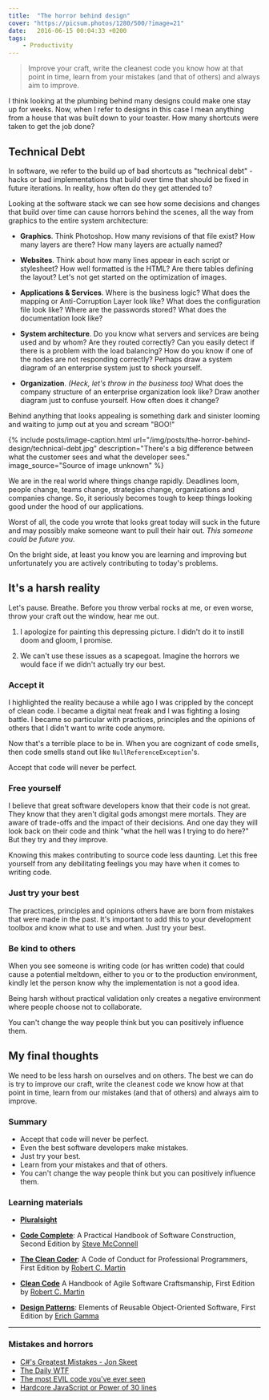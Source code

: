 ```yaml
---
title:  "The horror behind design"
cover: "https://picsum.photos/1280/500/?image=21"
date:   2016-06-15 00:04:33 +0200
tags: 
    - Productivity
---
```


> Improve your craft, write the cleanest code you know how at that point in time,
> learn from your mistakes (and that of others) and always aim to improve.

I think looking at the plumbing behind many designs could make one stay up for
weeks. Now, when I refer to designs in this case I mean anything from a house
that was built down to your toaster. How many shortcuts were taken to get
the job done?

## Technical Debt

In software, we refer to the build up of bad shortcuts as "technical debt" -
hacks or bad implementations that build over time that should be fixed in
future iterations. In reality, how often do they get attended to?

Looking at the software stack we can see how some decisions and changes that
build over time can cause horrors behind the scenes, all the way from graphics to the
entire system architecture:

-   **Graphics**. Think Photoshop. How many revisions of that file exist? How many
    layers are there? How many layers are actually named?

-   **Websites**. Think about how many lines appear in each script or stylesheet?
    How well formatted is the HTML? Are there tables defining the layout?
    Let's not get started on the optimization of images.

-   **Applications & Services**. Where is the business logic? What does the mapping
    or Anti-Corruption Layer look like? What does the configuration file look
    like? Where are the passwords stored? What does the documentation look like?

-   **System architecture**. Do you know what servers and services are being used
    and by whom? Are they routed correctly? Can you easily detect if there is a
    problem with the load balancing? How do you know if one of the nodes are not
    responding correctly? Perhaps draw a system diagram of an enterprise system
    just to shock yourself.

-   **Organization**. _(Heck, let's throw in the business too)_ What does the
    company structure of an enterprise organization look like? Draw another
    diagram just to confuse yourself. How often does it change?

Behind anything that looks appealing is something dark and sinister looming and
waiting to jump out at you and scream "BOO!"

{% include posts/image-caption.html
   url="/img/posts/the-horror-behind-design/technical-debt.jpg"
   description="There's a big difference between what the customer sees and what the developer sees."
   image_source="Source of image unknown"
%}

We are in the real world where things change rapidly. Deadlines loom,
people change, teams change, strategies change, organizations
and companies change. So, it seriously becomes tough to keep things looking
good under the hood of our applications.

Worst of all, the code you wrote that looks great today will suck in the
future and may possibly make someone want to pull their hair out. _This someone
could be future you._

On the bright side, at least you know you are learning and improving but
unfortunately you are actively contributing to today's problems.

## It's a harsh reality

Let's pause. Breathe. Before you throw verbal rocks at me, or even worse, throw
your craft out the window, hear me out.

1.  I apologize for painting this depressing picture. I didn't do it
    to instill doom and gloom, I promise.

2.  We can't use these issues as a scapegoat. Imagine the horrors we would face if
    we didn't actually try our best.

### Accept it

I highlighted the reality because a while ago I was crippled by the concept of
clean code. I became a digital neat freak and I was fighting a losing battle.
I became so particular with practices, principles and the opinions of others
that I didn't want to write code anymore.

Now that's a terrible place to be in. When you are cognizant of code smells,
then code smells stand out like `NullReferenceException`'s.

Accept that code will never be perfect.

### Free yourself

I believe that great software developers know that their code is not great.
They know that they aren't digital gods amongst mere mortals. They are aware
of trade-offs and the impact of their decisions. And one day they will look
back on their code and think "what the hell was I trying to do here?"
But they try and they improve.

Knowing this makes contributing to source code less daunting. Let this free
yourself from any debilitating feelings you may have when it comes to writing
code.

### Just try your best

The practices, principles and opinions others have are born from mistakes that
were made in the past. It's important to add this to your development toolbox
and know what to use and when. Just try your best.

### Be kind to others

When you see someone is writing code (or has written code) that could cause a potential meltdown,
either to you or to the production environment, kindly let the person know
why the implementation is not a good idea.

Being harsh without practical validation only creates a negative environment
where people choose not to collaborate.

You can't change the way people think but you can positively influence them.

## My final thoughts

We need to be less harsh on ourselves and on others. The best we can do is try
to improve our craft, write the cleanest code we know how at that point in time,
learn from our mistakes (and that of others) and always aim to improve.

### Summary

-   Accept that code will never be perfect.
-   Even the best software developers make mistakes.
-   Just try your best.
-   Learn from your mistakes and that of others.
-   You can't change the way people think but you can positively influence them.

### Learning materials

-   [**Pluralsight**](https://www.pluralsight.com/)

-   [**Code Complete**](https://www.amazon.com/Code-Complete-Practical-Handbook-Construction/dp/0735619670/):
    A Practical Handbook of Software Construction, Second Edition by
    [Steve McConnell](http://www.amazon.com/Steve-McConnell/e/B000APETRK/)

-   [**The Clean Coder**](https://www.amazon.com/Clean-Coder-Conduct-Professional-Programmers/dp/0137081073/):
    A Code of Conduct for Professional Programmers, First Edition by
    [Robert C. Martin](http://www.amazon.com/Robert-C.-Martin/e/B000APG87E/)

-   [**Clean Code**](https://www.amazon.com/Clean-Code-Handbook-Software-Craftsmanship/dp/0132350882/)
    A Handbook of Agile Software Craftsmanship, First Edition by
    [Robert C. Martin](http://www.amazon.com/Robert-C.-Martin/e/B000APG87E/)

-   [**Design Patterns**](https://www.amazon.com/Design-Patterns-Elements-Reusable-Object-Oriented/dp/0201633612):
    Elements of Reusable Object-Oriented Software, First Edition by
    [Erich Gamma](http://www.amazon.com/Erich-Gamma/e/B000AQ3QWI/)

* * *

### Mistakes and horrors

-   [C#'s Greatest Mistakes - Jon Skeet](https://vimeo.com/17151234)
-   [The Daily WTF](http://thedailywtf.com/)
-   [The most EVIL code you've ever seen](http://stackoverflow.com/questions/434414/what-is-the-most-evil-code-you-have-ever-seen-in-a-production-enterprise-environ)
-   [Hardcore JavaScript or Power of 30 lines](http://ipestov.com/hardcore-javascript-or-power-of-30-lines/)
